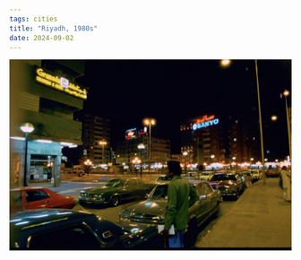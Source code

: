 ```yaml
---
tags: cities
title: "Riyadh, 1980s"
date: 2024-09-02
---
```




![riyadh.jpg](https://raw.githubusercontent.com/muneer78/muneer78.github.io/master/images/riyadh.jpg)
        